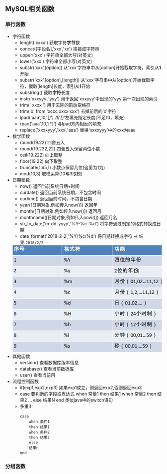 ## MySQL相关函数

### 单行函数
- 字符函数
	* lenght('xxxx') 获取字符**字节**数
	* concat([字段名],'xxx','xx') 拼接成字符串
	* upper('xxx')	字符串全部大写(对英文)
	* lower('xxx')	字符串全部小写(对英文)
	* substr(‘xxx’,[option])	从'xxx'字符串中从[option]开始截取字符，索引从**1**开始
	* 	substr(‘xxx’,[option],[length]) 从'xxx'字符串中从[option]开始截取字符，截取[length]长度，索引从**1**开始
	* substring()		截取**字符**长度
	* instr('xxxyyy','yyy')  用于返回'xxxyyy'中出现的'yyy'第一次出现的索引
	* trim(' xxxx  ')			用于去除的前后空格符
	* trim('x' from 'xccc xxxx  xxx') 	去掉前后的'x'字符
	* lpad('aaa',10,'[*]')	用'[*]'左填充指定长度(不足10，填充)
	* rpad('aaa',10,'[*]')	与lpad方向相反的填充
	* replace('xxxxyyy','xxx','aaa')  替换'xxxxyyy'中的xxx为aaa
- 数学函数
	* round(19.22) 四舍五入
	* round(19.232,22)	四舍五入保留两位小数
	* ceil(19.222) 	向上取整
	* floor(19.22)	向下取整
	* truncate(1.65,1)  小数点保留几位(这里为1为)
	* mod(10,3)	取模运算(10与3取模)
- 日期函数
	* now()	返回当前系统日期+时间
	* curdate()	返回当前系统日期，不包含时间
	* curtime()	返回当前时间，不包含日期
	* year([日期对象,例如传入now()])		返回年
	* month([日期对象,例如传入now()])	返回月
	* monthname([日期对象,例如传入now()])	返回月名
	* str_to_date('m-dd-yyyy','%Y-%c-%d') 将字符通过制定的格式转换成日期
	* date_format('2018-2-2','%Y/%c/%d') 	将日期转换成字符  ->  结果:`2018/2/2`
	<img src="img/pc.png"/>
- 其他函数
	* version()	查看数据库版本信息
	* database()	查看当前数据库
	* user()		查看当前用
- 流程控制函数
	* if(exp1,exp2,exp3)   如果exp1成立，则返回exp2,否则返回exp3
	* case 要判断的字段或表达式 when 常量1 then	结果1 when 常量2 then 结果2 ... else 结果N end 	类似java中的switch语句
	* 多重if:
		```
		case
			when 条件1 
			then 结果1
			when 条件2
			then 结果2
			else	
			结果n
		end
		```
		
### 分组函数